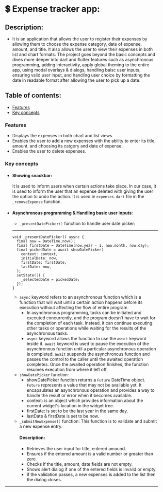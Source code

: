 # 💲 Expense tracker app:
## Description:
- It is an application that allows the user to register their expenses by allowing them to choose the expense category, date of expense, amount, and title. It also allows the user to view their expenses in both list and chart formats. The project goes beyond the basic concepts and dives more deeper into dart and flutter features such as asynchronous programming, adding interactivity, apply global theming to the entire app, using modal overlays & dialogs, handling baisc user inputs, ensuring valid user input, and handling user choice by formatting the date in readable format after allowing the user to pick up a date.

## Table of contents:
- [Features](#features)
- [Key concepts](#key-concepts)

### Features 
- Displays the expenses in both chart and list views.
- Enables the user to add a new expenses with the ability to enter its title, amount, and choosing its catgory and date of expense.
- Enables the user to delete expenses.
### Key concepts
- #### Showing snackbar:
  It is used to inform users when certain actions take place. In our case, it is used to inform the user that an expense deleted with giving the user the option to undo the action. It is used in `expenses.dart` file in the `_removeExpense` function.
  
- #### Asynchronous programming & Handling basic user inputs:
  - `_presentDatePicker()` function to handle user date picker:
  ---
    ````
    void _presentDatePicker() async {
      final now = DateTime.now();
      final firstDate = DateTime(now.year - 1, now.month, now.day);
      final pickedDate = await showDatePicker(
        context: context,
        initialDate: now,
        firstDate: firstDate,
        lastDate: now,
      );
      setState(() {
        _selectedDate = pickedDate;
      });
    }  
  ````
     - `async` keyword refers to an asynchronous function which is a function that will wait until a certain action happens before its execution without affecting the flow of entire program.
       - In asynchronous programming, tasks can be initiated and executed concurrently, and the program doesn’t have to wait for the completion of each task. Instead, it can continue executing other tasks or operations while waiting for the results of the asynchronous tasks.
       - `async` keyword allows the function to use the `await` keyword inside it. `await` keyword is used to pause the execution of the asynchronous function until a particular asynchronous operation is completed. `await` suspends the asynchronous function and passes the control to the caller until the awaited operation completes. Once the awaited operation finishes, the function resumes execution from where it left off.
     - `showDatePicker` function:
       - showDatePicker function returns a `Future` DateTime object. `Future` represents a value that may not be available yet. It encapsulates an asynchronous operation and provides a way to handle the result or error when it becomes available. 
       - context: is an object which provides information about the current widget's location in the widget tree.
       - firstDate: is set to be the last year in the same day.
       - lastDate & firstDate is set to be now.
     - `_submitNewExpense()` function:
       This function is to validate and submit a new expense entry.
       #### Description:
         - Retrieves the user input for title, entered amound.
         - Ensures if the entered amount is a valid number or greater than zero.
         - Checks if the title, amount, date fields are not empty.
         - Shows alert dialog if one of the entered fields is invalid or empty.
         - if the validation passes, a new expenses is added to the list then the dialog closes.
---

